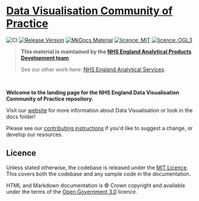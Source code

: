 # [Data Visualisation Community of Practice](https://p-jacques.github.io/data-viz-community-of-practice/)
![CI](https://github.com/NHSDigital/rap-community-of-practice/actions/workflows/pages-build-deployment.yml/badge.svg "CI badge indicating passing or failing status")
[![Release Version](https://img.shields.io/github/v/release/nhsdigital/rap-community-of-practice "Release version")](https://github.com/NHSDigital/rap-community-of-practice/releases)
[![MkDocs Material](https://img.shields.io/badge/style-MkDocs%20Material-darkblue "Markdown Style: MkDocs")](https://squidfunk.github.io/mkdocs-material/reference/)
[![licence: MIT](https://img.shields.io/badge/Licence-MIT-yellow.svg)](https://opensource.org/licenses/MIT "MIT License")
[![licence: OGL3](https://img.shields.io/badge/Licence-OGL3-darkgrey "licence: Open Government Licence 3")](https://www.nationalarchives.gov.uk/doc/open-government-licence/version/3/)


> **This material is maintained by the [NHS England Analytical Products Development team](mailto:England.AnalyticsProductsTeam@nhs.net)**.
>
> See our other work here: [NHS England Analytical Services](https://github.com/NHSDigital/data-analytics-services).

<br>

**Welcome to the landing page for the NHS England Data Visualisation Community of Practice repository.**

Visit our [website](https://p-jacques.github.io/data-viz-community-of-practice/) for more information about Data Visualisation or look in the docs folder!

Please see our [contributing instructions][1] if you'd like to suggest a change, or develop our resources.

## Licence

Unless stated otherwise, the codebase is released under the [MIT Licence][2]. This covers both the codebase and any sample code in the documentation.

HTML and Markdown documentation is © Crown copyright and available under the terms of the [Open Government 3.0](https://www.nationalarchives.gov.uk/doc/open-government-licence/version/3/) licence.

[1]: ./CONTRIBUTE.md
[2]: ./LICENCE
